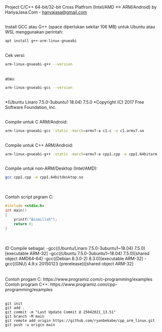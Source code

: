 Project C/C++ 64-bit/32-bit Cross Platfrom (Intel/AMD <-> ARM/Android) by HanyaJasa.Com - hanyajasa@gmail.com
<br>
<br>

Install GCC atau G++ (space diperlukan sekitar 106 MB) untuk Ubuntu atau WSL menggunakan perintah: 
```bash
apt install g++-arm-linux-gnueabi
```
<br>
Cek versi: 

```bash
arm-linux-gnueabi-g++ --version
```

<br>atau: 

```bash
arm-linux-gnueabi-gcc --version
```

<br>
*(Ubuntu Linaro 7.5.0-3ubuntu1 18.04) 7.5.0
*Copyright (C) 2017 Free Software Foundation, Inc.

<br>
<br>

Compile untuk C ARM/Android: 

```bash
arm-linux-gnueabi-gcc -static -march=armv7-a c1.c -o c1.armv7.so
```

<br>
Compile untuk C++ ARM/Android:

```bash
arm-linux-gnueabi-g++ -static -march=armv7-a cpp1.cpp -o cpp1.64bitarm.so
```

<br>
Compile untuk non-ARM/Desktop (Intel/AMD):

```bash
gcc cpp1.cpp -o cpp1.64bitdesktop.so
```

<br>
<br>
Contoh script prgram C:
<br>

```C
#include <stdio.h>
int main()
{
	printf("Bismillah");
	return 0;
}
```

<br>
<br>
ID Compile sebagai:
-gcc((Ubuntu/Linaro 7.5.0-3ubuntu1~18.04) 7.5.0)[executable ARM-32]
-gcc((Ubuntu 7.5.0-3ubuntu1~18.04) 7.5.0)[shared object AMD64-64]
-gcc((Debian 8.3.0-2) 8.3.0)[executable ARM-32]
-gcc((GNU) 4.9.x 20150123 (prerelease))[shared object ARM-32]

<br>

<br>
<br>Contoh progam C: https://www.programiz.com/c-programming/examples
<br>Contoh program C++: https://www.programiz.com/cpp-programming/examples

<br>
<br>

```git
git init
git add .
git commit -m "Last Update Commit @ 25042021_13.51"
git branch -M main
git remote add origin https://github.com/ryanbekabe/cpp_arm_linux.git
git push -u origin main
```

